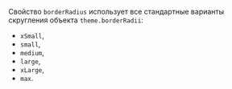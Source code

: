 Свойство `borderRadius` использует все стандартные варианты скругления объекта `theme.borderRadii`:
- `xSmall`,
- `small`,
- `medium`,
- `large`,
- `xLarge`,
- `max`.
